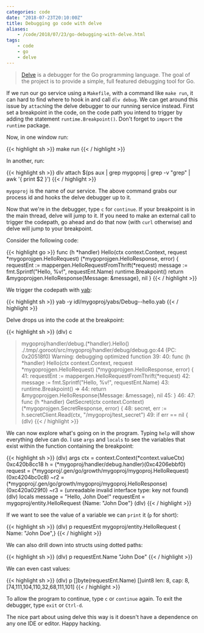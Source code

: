 ```yaml
---
categories: code
date: "2018-07-23T20:10:00Z"
title: Debugging go code with delve
aliases:
    - /code/2018/07/23/go-debugging-with-delve.html
tags:
    - code
    - go
    - delve
---
```


> [Delve](https://github.com/derekparker/delve) is a debugger for the Go programming language. The goal of the project is to provide a simple, full featured debugging tool for Go.

If we run our go service using a `Makefile`, with a command like `make run`, it can hard to find where to hook in and call `dlv debug`. We can get around this issue by `attach`ing the delve debugger to our running service instead. First set a breakpoint in the code, on the code path you intend to trigger by adding the statement `runtime.Breakpoint()`. Don't forget to `import` the `runtime` package.

Now, in one window run:

{{< highlight sh >}}
make run
{{< / highlight >}}

In another, run:

{{< highlight sh >}}
dlv attach $(ps aux | grep mygoproj | grep -v "grep" | awk '{ print $2 }')
{{< / highlight >}}

`mygoproj` is the name of our service. The above command grabs our process id and hooks the delve debugger up to it.

Now that we're in the debugger, type `c` for `continue`. If your breakpoint is in the main thread, delve will jump to it. If you need to make an external call to trigger the codepath, go ahead and do that now (with `curl` otherwise) and delve will jump to your breakpoint.

Consider the following code:

{{< highlight go >}}
func (h *handler) Hello(ctx context.Context, request *mygoprojgen.HelloRequest) (*mygoprojgen.HelloResponse, error) {
    requestEnt := mappergen.HelloRequestFromThrift(*request)
    message := fmt.Sprintf("Hello, %v!", requestEnt.Name)
    runtime.Breakpoint()
    return &mygoprojgen.HelloResponse{Message: &message}, nil
}
{{< / highlight >}}

We trigger the codepath with [yab](https://github.com/yarpc/yab):

{{< highlight sh >}}
yab -y idl/mygoproj/yabs/Debug--hello.yab
{{< / highlight >}}

Delve drops us into the code at the breakpoint:

{{< highlight sh >}}
(dlv) c
> mygoproj/handler/debug.(*handler).Hello() ./.tmp/.goroot/src/mygoproj/handler/debug/debug.go:44 (PC: 0x20518f0)
Warning: debugging optimized function
    39:
    40: func (h *handler) Hello(ctx context.Context, request *mygoprojgen.HelloRequest) (*mygoprojgen.HelloResponse, error) {
    41:     requestEnt := mappergen.HelloRequestFromThrift(*request)
    42:     message := fmt.Sprintf("Hello, %v!", requestEnt.Name)
    43:     runtime.Breakpoint()
=>  44:     return &mygoprojgen.HelloResponse{Message: &message}, nil
    45: }
    46:
    47: func (h *handler) GetSecret(ctx context.Context) (*mygoprojgen.SecretResponse, error) {
    48:     secret, err := h.secretClient.Read(ctx, "/mygoproj/test_secret")
    49:     if err == nil {
(dlv)
{{< / highlight >}}

We can now explore what's going on in the program. Typing `help` will show everything delve can do. I use `args` and `locals` to see the variables that exist within the function containing the breakpoint:

{{< highlight sh >}}
(dlv) args
ctx = context.Context(*context.valueCtx) 0xc420b8cc18
h = (*mygoproj/handler/debug.handler)(0xc4206ebbf0)
request = (*mygoproj/.gen/go/growth/mygoproj/mygoproj.HelloRequest)(0xc4204bc0c8)
~r2 = (*mygoproj/.gen/go/growth/mygoproj/mygoproj.HelloResponse)(0xc420a029f0)
~r3 = (unreadable invalid interface type: key not found)
(dlv) locals
message = "Hello, John Doe!"
requestEnt = mygoproj/entity.HelloRequest {Name: "John Doe"}
(dlv)
{{< / highlight >}}

If we want to see the value of a variable we can `print` it (`p` for short):

{{< highlight sh >}}
(dlv) p requestEnt
mygoproj/entity.HelloRequest {
    Name: "John Doe",}
{{< / highlight >}}

We can also drill down into structs using dotted paths:

{{< highlight sh >}}
(dlv) p requestEnt.Name
"John Doe"
{{< / highlight >}}

We can even cast values:

{{< highlight sh >}}
(dlv) p []byte(requestEnt.Name)
[]uint8 len: 8, cap: 8, [74,111,104,110,32,68,111,101]
{{< / highlight >}}

To allow the program to continue, type  `c` or `continue` again. To exit the debugger, type `exit` or `Ctrl-d`.

The nice part about using delve this way is it doesn't have a dependence on any one IDE or editor. Happy hacking.

